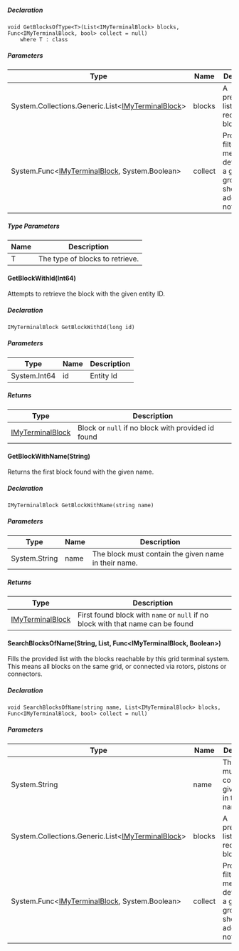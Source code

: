 ##### Declaration

```
void GetBlocksOfType<T>(List<IMyTerminalBlock> blocks, Func<IMyTerminalBlock, bool> collect = null)
    where T : class
```

##### Parameters

| Type | Name | Description |
| --- | --- | --- |
| System.Collections.Generic.List<[IMyTerminalBlock](https://keensoftwarehouse.github.io/SpaceEngineersModAPI/api/Sandbox.ModAPI.Ingame.IMyTerminalBlock.html)\> | blocks | A preallocated list to receive the blocks. |
| System.Func<[IMyTerminalBlock](https://keensoftwarehouse.github.io/SpaceEngineersModAPI/api/Sandbox.ModAPI.Ingame.IMyTerminalBlock.html), System.Boolean\> | collect | Provide a filter method to determine if a given group should be added or not. |

##### Type Parameters

| Name | Description |
| --- | --- |
| T   | The type of blocks to retrieve. |

#### GetBlockWithId(Int64)

Attempts to retrieve the block with the given entity ID.

##### Declaration

```
IMyTerminalBlock GetBlockWithId(long id)
```

##### Parameters

| Type | Name | Description |
| --- | --- | --- |
| System.Int64 | id  | Entity Id |

##### Returns

| Type | Description |
| --- | --- |
| [IMyTerminalBlock](https://keensoftwarehouse.github.io/SpaceEngineersModAPI/api/Sandbox.ModAPI.Ingame.IMyTerminalBlock.html) | Block or `null` if no block with provided id found |

#### GetBlockWithName(String)

Returns the first block found with the given name.

##### Declaration

```
IMyTerminalBlock GetBlockWithName(string name)
```

##### Parameters

| Type | Name | Description |
| --- | --- | --- |
| System.String | name | The block must contain the given name in their name. |

##### Returns

| Type | Description |
| --- | --- |
| [IMyTerminalBlock](https://keensoftwarehouse.github.io/SpaceEngineersModAPI/api/Sandbox.ModAPI.Ingame.IMyTerminalBlock.html) | First found block with `name` or `null` if no block with that name can be found |

#### SearchBlocksOfName(String, List<IMyTerminalBlock>, Func<IMyTerminalBlock, Boolean>)

Fills the provided list with the blocks reachable by this grid terminal system. This means all blocks on the same grid, or connected via rotors, pistons or connectors.

##### Declaration

```
void SearchBlocksOfName(string name, List<IMyTerminalBlock> blocks, Func<IMyTerminalBlock, bool> collect = null)
```

##### Parameters

| Type | Name | Description |
| --- | --- | --- |
| System.String | name | The blocks must contain the given name in their name. |
| System.Collections.Generic.List<[IMyTerminalBlock](https://keensoftwarehouse.github.io/SpaceEngineersModAPI/api/Sandbox.ModAPI.Ingame.IMyTerminalBlock.html)\> | blocks | A preallocated list to receive the blocks. |
| System.Func<[IMyTerminalBlock](https://keensoftwarehouse.github.io/SpaceEngineersModAPI/api/Sandbox.ModAPI.Ingame.IMyTerminalBlock.html), System.Boolean\> | collect | Provide a filter method to determine if a given group should be added or not. |